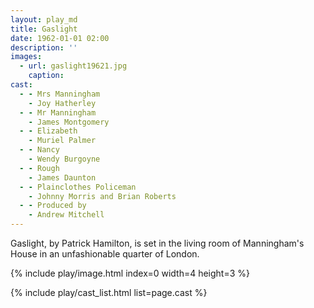 ```yaml
---
layout: play_md
title: Gaslight
date: 1962-01-01 02:00
description: ''
images:
  - url: gaslight19621.jpg
    caption:
cast:
  - - Mrs Manningham
    - Joy Hatherley
  - - Mr Manningham
    - James Montgomery
  - - Elizabeth
    - Muriel Palmer
  - - Nancy
    - Wendy Burgoyne
  - - Rough
    - James Daunton
  - - Plainclothes Policeman
    - Johnny Morris and Brian Roberts
  - - Produced by
    - Andrew Mitchell
---
```


Gaslight, by Patrick Hamilton, is set in the living room of Manningham's House in an unfashionable quarter of London.

{% include play/image.html index=0 width=4 height=3 %}

{% include play/cast_list.html list=page.cast %}
